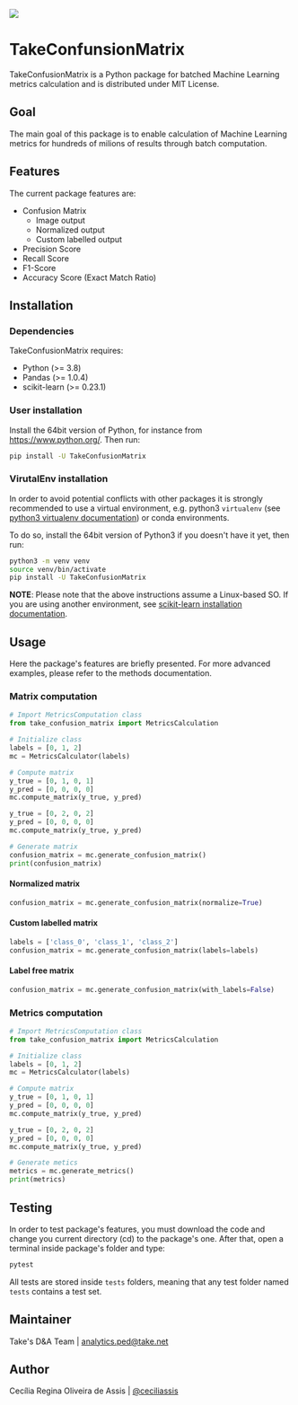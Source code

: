 ![](https://img.shields.io/badge/python-3.8-blue)

# TakeConfunsionMatrix 
TakeConfusionMatrix is a Python package for batched Machine Learning metrics calculation and is distributed under MIT License.

## Goal
The main goal of this package is to enable calculation of Machine Learning metrics for hundreds of milions of results through batch computation.

## Features
The current package features are:
- Confusion Matrix 
    - Image output
    - Normalized output
    - Custom labelled output
- Precision Score
- Recall Score
- F1-Score
- Accuracy Score (Exact Match Ratio)

## Installation
### Dependencies
TakeConfusionMatrix requires:
- Python (>= 3.8)
- Pandas (>= 1.0.4)
- scikit-learn (>= 0.23.1)

### User installation
Install the 64bit version of Python, for instance from https://www.python.org/. Then run:

```bash
pip install -U TakeConfusionMatrix
```

### VirutalEnv installation
In order to avoid potential conflicts with other packages it is strongly recommended to use a virtual environment, e.g. python3 `virtualenv` (see [python3 virtualenv documentation](https://docs.python.org/3/tutorial/venv.html)) or conda environments. 

To do so, install the 64bit version of Python3 if you doesn't have it yet, then run:

```bash
python3 -m venv venv
source venv/bin/activate
pip install -U TakeConfusionMatrix
```

**NOTE**: Please note that the above instructions assume a Linux-based SO. If you are using another environment, see [scikit-learn installation documentation](https://scikit-learn.org/stable/install.html).

## Usage
Here the package's features are briefly presented. For more advanced examples, please refer to the methods documentation.

### Matrix computation
```python
# Import MetricsComputation class
from take_confusion_matrix import MetricsCalculation

# Initialize class
labels = [0, 1, 2]
mc = MetricsCalculator(labels)

# Compute matrix
y_true = [0, 1, 0, 1]
y_pred = [0, 0, 0, 0]
mc.compute_matrix(y_true, y_pred)

y_true = [0, 2, 0, 2]
y_pred = [0, 0, 0, 0]
mc.compute_matrix(y_true, y_pred)

# Generate matrix
confusion_matrix = mc.generate_confusion_matrix()
print(confusion_matrix)
```

#### Normalized matrix
```python
confusion_matrix = mc.generate_confusion_matrix(normalize=True)
```

#### Custom labelled matrix
```python
labels = ['class_0', 'class_1', 'class_2']
confusion_matrix = mc.generate_confusion_matrix(labels=labels)
```

#### Label free matrix
```python
confusion_matrix = mc.generate_confusion_matrix(with_labels=False)
```

### Metrics computation
```python
# Import MetricsComputation class
from take_confusion_matrix import MetricsCalculation

# Initialize class
labels = [0, 1, 2]
mc = MetricsCalculator(labels)

# Compute matrix
y_true = [0, 1, 0, 1]
y_pred = [0, 0, 0, 0]
mc.compute_matrix(y_true, y_pred)

y_true = [0, 2, 0, 2]
y_pred = [0, 0, 0, 0]
mc.compute_matrix(y_true, y_pred)

# Generate metics
metrics = mc.generate_metrics()
print(metrics)
```

## Testing
In order to test package's features, you must download the code and change you current directory (cd) to the package's one. After that, open a terminal inside package's folder and type:

```bash
pytest
```

All tests are stored inside `tests` folders, meaning that any test folder named `tests` contains a test set.

## Maintainer
Take's D&A Team | [analytics.ped@take.net](mailto:analytics.ped@take.net)

## Author
Cecília Regina Oliveira de Assis | [@ceciliassis](https://github.com/ceciliassis)
